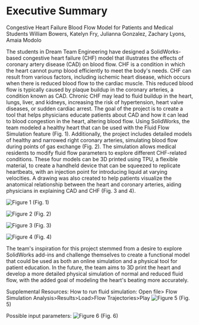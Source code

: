 # Executive Summary
Congestive Heart Failure Blood Flow Model for Patients and Medical Students
William Bowers, Katelyn Fry, Julianna Gonzalez, Zachary Lyons, Amaia Modolo

The students in Dream Team Engineering have designed a SolidWorks-based congestive heart failure (CHF) model that illustrates the effects of coronary artery disease (CAD) on blood flow. CHF is a condition in which the heart cannot pump blood efficiently to meet the body's needs. CHF can result from various factors, including ischemic heart disease, which occurs when there is reduced blood flow to the cardiac muscle. This reduced blood flow is typically caused by plaque buildup in the coronary arteries, a condition known as CAD. Chronic CHF may lead to fluid buildup in the heart, lungs, liver, and kidneys, increasing the risk of hypertension, heart valve diseases, or sudden cardiac arrest.
The goal of the project is to create a tool that helps physicians educate patients about CAD and how it can lead to blood congestion in the heart, altering blood flow. Using SolidWorks, the team modeled a healthy heart that can be used with the Fluid Flow Simulation feature (Fig. 1). Additionally, the project includes detailed models of healthy and narrowed right coronary arteries, simulating blood flow during points of gas exchange (Fig. 2). The simulation allows medical residents to modify fluid flow parameters to explore different CHF-related conditions. These four models can be 3D printed using TPU, a flexible material, to create a handheld device that can be squeezed to replicate heartbeats, with an injection point for introducing liquid at varying velocities. A drawing was also created to help patients visualize the anatomical relationship between the heart and coronary arteries, aiding physicians in explaining CAD and CHF (Fig. 3 and 4).

![Figure 1](https://github.com/user-attachments/assets/2ab3345e-9cfe-4cfd-9779-e707ceb1b7bf) (Fig. 1)

![Figure 2](https://github.com/user-attachments/assets/a38787fb-79d0-4378-9aa0-9ad3623fd1f7) (Fig. 2)

![Figure 3](https://github.com/user-attachments/assets/da37dfb2-5ab5-4fb9-9b3d-4e8ce987d3fd) (Fig. 3)

![Figure 4](https://github.com/user-attachments/assets/4decc801-bdd5-42fc-9354-f614098d5161) (Fig. 4)

The team's inspiration for this project stemmed from a desire to explore SolidWorks add-ins and challenge themselves to create a functional model that could be used as both an online simulation and a physical tool for patient education. In the future, the team aims to 3D print the heart and develop a more detailed physical simulation of normal and reduced fluid flow, with the added goal of modeling the heart's beating more accurately.

Supplemental Resources:
How to run fluid simulation:
  Open file> Flow Simulation Analysis>Results>Load>Flow Trajectories>Play
![Figure 5](https://github.com/user-attachments/assets/cfc86dda-f748-4c99-a882-86e874b4ac1b) (Fig. 5)

Possible input parameters:
![Figure 6](https://github.com/user-attachments/assets/04773bbc-d373-45da-b6a8-a80ec15a217a) (Fig. 6)
